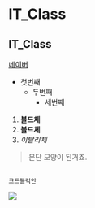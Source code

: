 # IT_Class
## IT_Class

[네이버](https://naver.com)

- 첫번째
  - 두번째
    - 세번째

1. **볼드체**
2. __볼드체__
3. *이탈리체*

>문단 모양이 된거죠.

<pre><code>
코드블럭안
</pre></code>
<img width="" height="" src="./jpg/토끼.jpg"></img>


